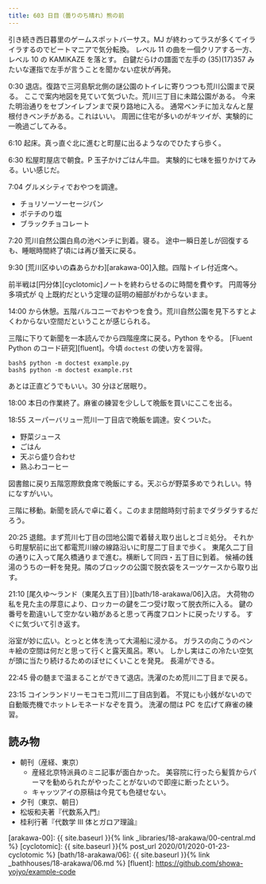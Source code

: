 ```yaml
---
title: 603 日目（曇りのち晴れ）熊の前
---
```


引き続き西日暮里のゲームスポットバーサス。MJ が終わってラスが多くてイライラするのでビートマニアで気分転換。
レベル 11 の曲を一個クリアする一方、レベル 10 の KAMIKAZE を落とす。
白鍵だらけの譜面で左手の (35)(17)357 みたいな運指で左手が言うことを聞かない症状が再発。

0:30 退店。復路で三河島駅北側の謎公園のトイレに寄りつつも荒川公園まで戻る。
ここで案内地図を見ていて気づいた。荒川三丁目に未踏公園がある。
今来た明治通りをセブンイレブンまで戻り路地に入る。
通常ベンチに加えなんと屋根付きベンチがある。これはいい。
周囲に住宅が多いのがキツイが、実験的に一晩過ごしてみる。

6:10 起床。真っ直ぐ北に進むと町屋に出るようなのでひたすら歩く。

6:30 松屋町屋店で朝食。P 玉子かけごはん牛皿。
実験的に七味を振りかけてみる。いい感じだ。

7:04 グルメシティでおやつを調達。

* チョリソーソーセージパン
* ポテチのり塩
* ブラックチョコレート

7:20 荒川自然公園白鳥の池ベンチに到着。寝る。
途中一瞬日差しが回復するも、睡眠時間終了頃には再び曇天に戻る。

9:30 [荒川区ゆいの森あらかわ][arakawa-00]入館。四階トイレ付近席へ。

前半戦は[円分体][cyclotomic]ノートを終わらせるのに時間を費やす。
円周等分多項式が $\mathbb Q$ 上既約だという定理の証明の細部がわからないまま。

14:00 から休憩。五階バルコニーでおやつを食う。荒川自然公園を見下ろすとよくわからない空間だということが感じられる。

三階に下りて新聞を一本読んでから四階座席に戻る。Python をやる。
[Fluent Python のコード研究][fluent]。今頃 ``doctest`` の使い方を習得。

```console
bash$ python -m doctest example.py
bash$ python -m doctest example.rst
```

あとは正直どうでもいい。30 分ほど居眠り。

18:00 本日の作業終了。麻雀の練習を少しして晩飯を買いにここを出る。

18:55 スーパーバリュー荒川一丁目店で晩飯を調達。安くついた。

* 野菜ジュース
* ごはん
* 天ぷら盛り合わせ
* 熟ふわコーヒー

図書館に戻り五階窓際飲食席で晩飯にする。天ぷらが野菜多めでうれしい。特になすがいい。

三階に移動。新聞を読んで卓に着く。このまま閉館時刻寸前までダラダラするだろう。

20:25 退館。まず荒川七丁目の団地公園で着替え取り出しとゴミ処分。
それから町屋駅前に出て都電荒川線の線路沿いに町屋二丁目まで歩く。
東尾久二丁目の通りに入って尾久橋通りまで進む。横断して同四・五丁目に到着。
候補の銭湯のうちの一軒を発見。隣のブロックの公園で脱衣袋をスーツケースから取り出す。

21:10 [尾久ゆ～ランド（東尾久五丁目）][bath/18-arakawa/06]入店。
大荷物の私を見た主の厚意により、ロッカーの鍵を二つ受け取って脱衣所に入る。
鍵の番号を勘違いして空かない箱があると思って再度フロントに戻ったリする。
すぐに気づいて引き返す。

浴室が妙に広い。とっとと体を洗って大湯船に浸かる。
ガラスの向こうのペンキ絵の空間は何だと思って行くと露天風呂。寒い。
しかし実はこの冷たい空気が頭に当たり続けるためのぼせにくいことを発見。
長湯ができる。

22:45 骨の髄まで温まることができて退店。洗濯のため荒川二丁目まで戻る。

23:15 コインランドリーモコモコ荒川二丁目店到着。
不覚にも小銭がないので自動販売機でホットレモネードなぞを買う。
洗濯の間は PC を広げて麻雀の練習。

## 読み物

* 朝刊（産経、東京）
  * 産経北京特派員のミニ記事が面白かった。
    美容院に行ったら髪質からパーマを勧められたがやったことがないので即座に断ったという。
  * キャッツアイの原稿は今見ても色褪せない。
* 夕刊（東京、朝日）
* 松坂和夫著『代数系入門』
* 桂利行著『代数学 III 体とガロア理論』

[arakawa-00]: {{ site.baseurl }}{% link _libraries/18-arakawa/00-central.md %}
[cyclotomic]: {{ site.baseurl }}{% post_url 2020/01/2020-01-23-cyclotomic %}
[bath/18-arakawa/06]: {{ site.baseurl }}{% link _bathhouses/18-arakawa/06.md %}
[fluent]: <https://github.com/showa-yojyo/example-code>
